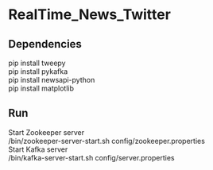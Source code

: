 # RealTime_News_Twitter

## Dependencies
pip install tweepy<br />
pip install pykafka<br />
pip install newsapi-python<br />
pip install matplotlib

## Run
Start Zookeeper server<br />
<Kafka path>/bin/zookeeper-server-start.sh config/zookeeper.properties<br />
Start Kafka server<br />
<Kafka path>/bin/kafka-server-start.sh config/server.properties<br />
